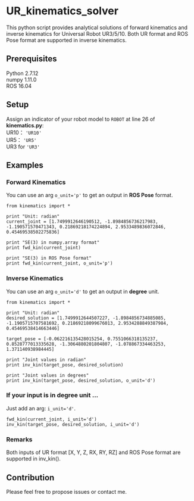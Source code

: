 # UR_kinematics_solver
This python script provides analytical solutions of forward kinematics and inverse kinematics for Universal Robot UR3/5/10. Both UR format and ROS Pose format are supported in inverse kinematics.

## Prerequisites
Python 2.7.12 <br />
numpy 1.11.0 <br />
ROS 16.04

## Setup
Assign an indicator of your robot model to ```ROBOT``` at line 26 of **kinematics.py**: <br />
UR10： ```'UR10'```<br />
UR5： ```'UR5'```<br />
UR3 for ```'UR3'```<br />

## Examples
### Forward Kinematics
You can use an arg ```o_unit='p'``` to get an output in **ROS Pose** format.
```
from kinematics import *

print "Unit: radian"
current_joint = [1.7499912646190512, -1.8984856736217983, -1.190571570471343, 0.21869218174224894, 2.9533489836072846, 0.45469538502275836]

print "SE(3) in numpy.array format"
print fwd_kin(current_joint)

print "SE(3) in ROS Pose format"
print fwd_kin(current_joint, o_unit='p')
```

### Inverse Kinematics
You can use an arg ```o_unit='d'``` to get an output in **degree** unit.
```
from kinematics import *

print "Unit: radian"
desired_solution = [1.7499912644507227, -1.8984856734885085, -1.1905715707581692, 0.21869218099676013, 2.9534288849387984, 0.45469538414663446]

target_pose = [-0.062216135428015254, 0.7551066318135237, 0.8528777013335628, -1.3064880201804807, -1.078867334463253, 1.371140938984445]

print "Joint values in radian"
print inv_kin(target_pose, desired_solution)

print "Joint values in degrees"
print inv_kin(target_pose, desired_solution, o_unit='d')

```

### If your input is in degree unit ...
Just add an arg: ```i_unit='d'```.
```
fwd_kin(current_joint, i_unit='d')
inv_kin(target_pose, desired_solution, i_unit='d')
```

### Remarks
Both inputs of UR format [X, Y, Z, RX, RY, RZ] and ROS Pose format are supported in inv_kin().

## Contribution
Please feel free to propose issues or contact me.
